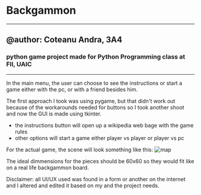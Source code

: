 # Backgammon
___________________________________________________________________________
## @author: Coteanu Andra, 3A4
### python game project made for Python Programming class at FII, UAIC
___________________________________________________________________________

In the main menu, the user can choose to see the instructions or start a game either with the pc, or with a friend besides him.

The first approach I took was using pygame, but that didn't work out because of the workarounds needed for buttons so I took another shoot and now the GUI is made using tkinter.

- the instructions button will open up a wikipedia web bage with the game rules
- other options will start a game either player vs player or player vs pc

For the actual game, the scene will look something like this:
![map](https://user-images.githubusercontent.com/72747266/144769219-ba2386c4-35f1-4df6-92fd-d3400786b39d.png)

The ideal dimmensions for the pieces should be 60x60 so they would fit like on a real life backgammon board.

Disclaimer: all UI/UX used was found in a form or another on the internet and I altered and edited it based on my and the project needs.
